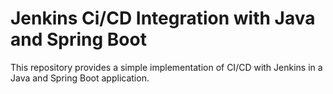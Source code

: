 # Jenkins Ci/CD Integration with Java and Spring Boot

This repository provides a simple implementation of CI/CD with Jenkins in a Java and Spring Boot application. 